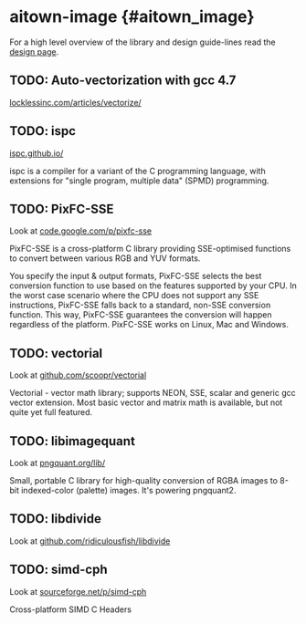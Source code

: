 aitown-image                         {#aitown_image}
============

For a high level overview of the library and design guide-lines read the
[design page](http://tnick.github.io/aitown/reference/aitown-image.html).


TODO: Auto-vectorization with gcc 4.7
-------------------------------------

[locklessinc.com/articles/vectorize/](http://locklessinc.com/articles/vectorize/)


TODO: ispc
----------

[ispc.github.io/](http://ispc.github.io/)

ispc is a compiler for a variant of the C programming language, with
extensions for "single program, multiple data" (SPMD) programming.


TODO: PixFC-SSE
---------------

Look at [code.google.com/p/pixfc-sse](http://code.google.com/p/pixfc-sse/)

PixFC-SSE is a cross-platform C library providing SSE-optimised functions to
convert between various RGB and YUV formats.

You specify the input & output formats, PixFC-SSE selects the best conversion
function to use based on the features supported by your CPU. In the worst case
scenario where the CPU does not support any SSE instructions, PixFC-SSE falls
back to a standard, non-SSE conversion function. This way, PixFC-SSE guarantees
the conversion will happen regardless of the platform. PixFC-SSE works on
Linux, Mac and Windows.


TODO: vectorial
---------------

Look at [github.com/scoopr/vectorial](https://github.com/scoopr/vectorial)

Vectorial - vector math library; supports NEON, SSE, scalar and generic gcc
vector extension. Most basic vector and matrix math is available, but not quite
yet full featured.


TODO: libimagequant
-------------------

Look at [pngquant.org/lib/](http://pngquant.org/lib/)

Small, portable C library for high-quality conversion of RGBA
images to 8-bit indexed-color (palette) images. It's powering pngquant2.

TODO: libdivide
---------------

Look at [github.com/ridiculousfish/libdivide](https://github.com/ridiculousfish/libdivide)



TODO: simd-cph
---------------

Look at [sourceforge.net/p/simd-cph](http://sourceforge.net/p/simd-cph)

Cross-platform SIMD C Headers
